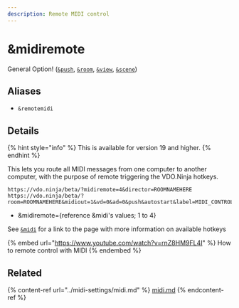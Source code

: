 ```yaml
---
description: Remote MIDI control
---
```


# \&midiremote

General Option! ([`&push`](../source-settings/push.md), [`&room`](../general-settings/room.md), [`&view`](../advanced-settings/view-parameters/view.md), [`&scene`](../advanced-settings/view-parameters/scene.md))

## Aliases

* `&remotemidi`

## Details

{% hint style="info" %}
This is available for version 19 and higher.
{% endhint %}

This lets you route all MIDI messages from one computer to another computer, with the purpose of remote triggering the VDO.Ninja hotkeys.

```
https://vdo.ninja/beta/?midiremote=4&director=ROOMNAMEHERE
https://vdo.ninja/beta/?room=ROOMNAMEHERE&midiout=1&vd=0&ad=0&push&autostart&label=MIDI_CONTROLLER
```

* \&midiremote={reference \&midi's values; 1 to 4}

See [`&midi`](../midi-settings/midi.md) for a link to the page with more information on available hotkeys

{% embed url="https://www.youtube.com/watch?v=rnZ8HM9FL4I" %}
How to remote control with MIDI
{% endembed %}

## Related

{% content-ref url="../midi-settings/midi.md" %}
[midi.md](../midi-settings/midi.md)
{% endcontent-ref %}

